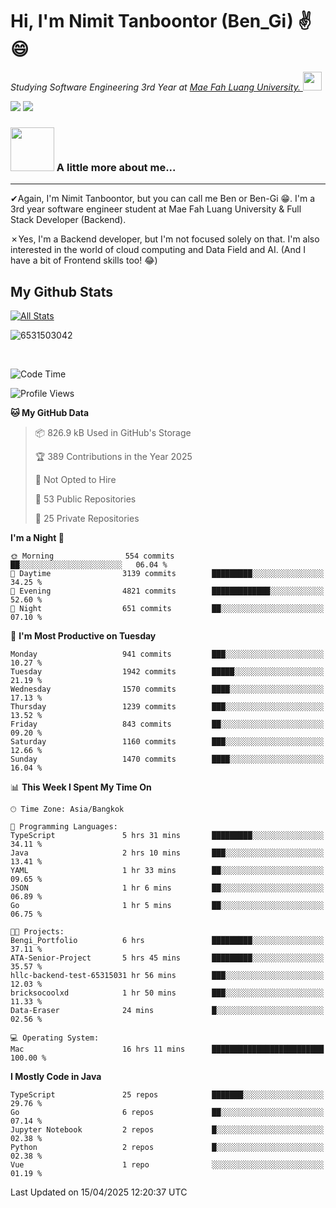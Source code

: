 # Hi, I'm Nimit Tanboontor (Ben_Gi) ✌😄
<p><em>Studying Software Engineering 3rd Year at <a href="https://en.mfu.ac.th/home.html"> Mae Fah Luang University.
</a><img src="https://media.giphy.com/media/WUlplcMpOCEmTGBtBW/giphy.gif" width="30"> </em></p>


[![](https://img.shields.io/badge/linkedin-%230077B5.svg?style=for-the-badge&logo=linkedin)]([https://www.linkedin.com/in/thanaphoom-babparn/](https://www.linkedin.com/in/nimit-tanbooutor-798139246/))
[![](https://img.shields.io/badge/Medium-12100E?style=for-the-badge&logo=medium&logoColor=white)](https://medium.com/@nimittanbooutor)

### <img src="https://media.giphy.com/media/VgCDAzcKvsR6OM0uWg/giphy.gif" width="70"> A little more about me...  

<hr> <!-- Horizontal line -->

&#10004;Again, I'm Nimit Tanboontor, but you can call me Ben or Ben-Gi 😁. I'm a 3rd year software engineer student at Mae Fah Luang University & Full Stack Developer (Backend).

&#10007;Yes, I'm a Backend developer, but I'm not focused solely on that. I'm also interested in the world of cloud computing and Data Field and AI. (And I have a bit of Frontend skills too! 😂)


## My Github Stats

[![All Stats](https://github-readme-stats.vercel.app/api?username=6531503042&show_icons=true&theme=algolia)](https://github.com/6531503042)

<p><img align="center" src="https://github-readme-streak-stats.herokuapp.com/?user=6531503042&" alt="6531503042" /></p>

<br />


<!--START_SECTION:waka-->
![Code Time](http://img.shields.io/badge/Code%20Time-466%20hrs%2036%20mins-blue)

![Profile Views](http://img.shields.io/badge/Profile%20Views-7-blue)

**🐱 My GitHub Data** 

> 📦 826.9 kB Used in GitHub's Storage 
 > 
> 🏆 389 Contributions in the Year 2025
 > 
> 🚫 Not Opted to Hire
 > 
> 📜 53 Public Repositories 
 > 
> 🔑 25 Private Repositories 
 > 
**I'm a Night 🦉** 

```text
🌞 Morning                554 commits         ██░░░░░░░░░░░░░░░░░░░░░░░   06.04 % 
🌆 Daytime                3139 commits        █████████░░░░░░░░░░░░░░░░   34.25 % 
🌃 Evening                4821 commits        █████████████░░░░░░░░░░░░   52.60 % 
🌙 Night                  651 commits         ██░░░░░░░░░░░░░░░░░░░░░░░   07.10 % 
```
📅 **I'm Most Productive on Tuesday** 

```text
Monday                   941 commits         ███░░░░░░░░░░░░░░░░░░░░░░   10.27 % 
Tuesday                  1942 commits        █████░░░░░░░░░░░░░░░░░░░░   21.19 % 
Wednesday                1570 commits        ████░░░░░░░░░░░░░░░░░░░░░   17.13 % 
Thursday                 1239 commits        ███░░░░░░░░░░░░░░░░░░░░░░   13.52 % 
Friday                   843 commits         ██░░░░░░░░░░░░░░░░░░░░░░░   09.20 % 
Saturday                 1160 commits        ███░░░░░░░░░░░░░░░░░░░░░░   12.66 % 
Sunday                   1470 commits        ████░░░░░░░░░░░░░░░░░░░░░   16.04 % 
```


📊 **This Week I Spent My Time On** 

```text
🕑︎ Time Zone: Asia/Bangkok

💬 Programming Languages: 
TypeScript               5 hrs 31 mins       █████████░░░░░░░░░░░░░░░░   34.11 % 
Java                     2 hrs 10 mins       ███░░░░░░░░░░░░░░░░░░░░░░   13.41 % 
YAML                     1 hr 33 mins        ██░░░░░░░░░░░░░░░░░░░░░░░   09.65 % 
JSON                     1 hr 6 mins         ██░░░░░░░░░░░░░░░░░░░░░░░   06.89 % 
Go                       1 hr 5 mins         ██░░░░░░░░░░░░░░░░░░░░░░░   06.75 % 

🐱‍💻 Projects: 
Bengi_Portfolio          6 hrs               █████████░░░░░░░░░░░░░░░░   37.11 % 
ATA-Senior-Project       5 hrs 45 mins       █████████░░░░░░░░░░░░░░░░   35.57 % 
hllc-backend-test-65315031 hr 56 mins        ███░░░░░░░░░░░░░░░░░░░░░░   12.03 % 
bricksocoolxd            1 hr 50 mins        ███░░░░░░░░░░░░░░░░░░░░░░   11.33 % 
Data-Eraser              24 mins             █░░░░░░░░░░░░░░░░░░░░░░░░   02.56 % 

💻 Operating System: 
Mac                      16 hrs 11 mins      █████████████████████████   100.00 % 
```

**I Mostly Code in Java** 

```text
TypeScript               25 repos            ███████░░░░░░░░░░░░░░░░░░   29.76 % 
Go                       6 repos             ██░░░░░░░░░░░░░░░░░░░░░░░   07.14 % 
Jupyter Notebook         2 repos             █░░░░░░░░░░░░░░░░░░░░░░░░   02.38 % 
Python                   2 repos             █░░░░░░░░░░░░░░░░░░░░░░░░   02.38 % 
Vue                      1 repo              ░░░░░░░░░░░░░░░░░░░░░░░░░   01.19 % 
```




 Last Updated on 15/04/2025 12:20:37 UTC
<!--END_SECTION:waka-->
